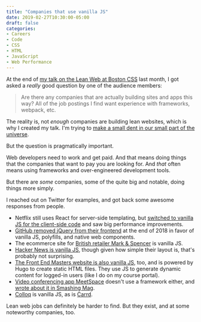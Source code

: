 ```yaml
---
title: "Companies that use vanilla JS"
date: 2019-02-27T10:30:00-05:00
draft: false
categories:
- Careers
- Code
- CSS
- HTML
- JavaScript
- Web Performance
---
```


At the end of [my talk on the Lean Web at Boston CSS](/the-lean-web-video-from-boston-css/) last month, I got asked a *really* good question by one of the audience members:

> Are there any companies that are actually building sites and apps this way? All of the job postings I find want experience with frameworks, webpack, etc.

The reality is, not *enough* companies are building lean websites, which is why I created my talk. I'm trying to [make a small dent in our small part of the universe](https://www.youtube.com/watch?v=UF8uR6Z6KLc).

But the question is pragmatically important.

Web developers need to work and get paid. And that means doing things that the companies that want to pay you are looking for. And *that* often means using frameworks and over-engineered development tools.

But there are *some* companies, some of the quite big and notable, doing things more simply.

I reached out on Twitter for examples, and got back some awesome responses from people.

- Netflix still uses React for server-side templating, but [switched to vanilla JS for the client-side code](https://twitter.com/netflixuie/status/923374215041912833) and saw big performance improvements.
- [GitHub removed jQuery from their frontend](https://githubengineering.com/removing-jquery-from-github-frontend/) at the end of 2018 in favor of vanilla JS, polyfills, and native web components.
- The ecommerce site for [British retailer Mark & Spencer](https://www.marksandspencer.com/) is vanilla JS.
- [Hacker News is vanilla JS](https://news.ycombinator.com/), though given how simple their layout is, that's probably not surprising.
- [The Front End Masters website is also vanilla JS](https://marcgrabanski.com/new-frontend-masters-website), too, and is powered by Hugo to create static HTML files. They use JS to generate dynamic content for logged-in users (like I do on my course portal).
- [Video conferencing app MeetSpace](https://www.meetspaceapp.com/) doesn't use a framework either, and [wrote about it in Smashing Mag](https://www.smashingmagazine.com/2017/05/why-no-framework/).
- [Colloq](https://colloq.io/) is vanilla JS, as is [Carrd](https://carrd.co/).

Lean web jobs can definitely be harder to find. But they exist, and at some noteworthy companies, too.